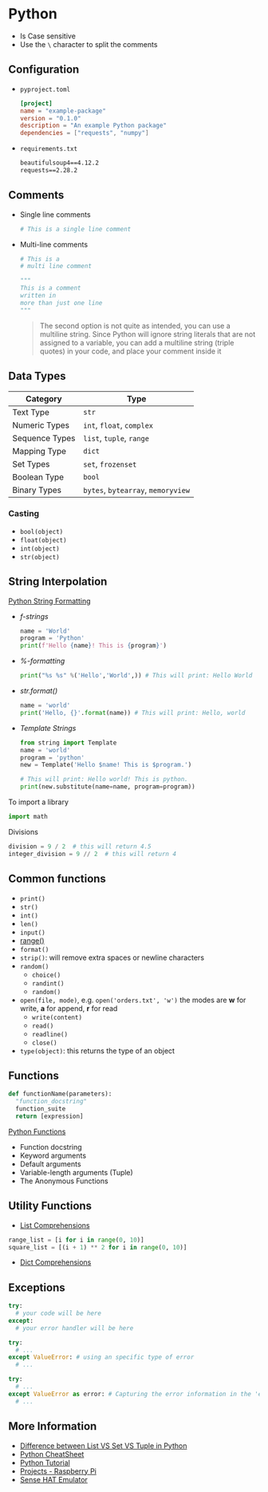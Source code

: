 # Python

- Is Case sensitive
- Use the `\` character to split the comments

## Configuration

- `pyproject.toml`

  ```toml
  [project]
  name = "example-package"
  version = "0.1.0"
  description = "An example Python package"
  dependencies = ["requests", "numpy"]
  ```

- `requirements.txt`

  ```txt
  beautifulsoup4==4.12.2
  requests==2.28.2
  ```

## Comments

- Single line comments

  ```py
  # This is a single line comment
  ```

- Multi-line comments

  ```py
  # This is a
  # multi line comment
  
  """
  This is a comment
  written in
  more than just one line
  """
  ```

  > The second option is not quite as intended, you can use a multiline string. Since Python will ignore string literals that are not assigned to a variable, you can add a multiline string (triple quotes) in your code, and place your comment inside it

## Data Types

| Category          | Type                                  |
|-------------------|---------------------------------------|
| Text Type         | `str`                                 |
| Numeric Types     | `int`, `float`, `complex`             |
| Sequence Types    | `list`, `tuple`, `range`              |
| Mapping Type      | `dict`                                |
| Set Types         | `set`, `frozenset`                    |
| Boolean Type      | `bool`                                |
| Binary Types      | `bytes`, `bytearray`, `memoryview`    |

### Casting

- `bool(object)`
- `float(object)`
- `int(object)`
- `str(object)`

## String Interpolation

[Python String Formatting](https://www.w3schools.com/python/python_string_formatting.asp)

- _f-strings_

  ```py
  name = 'World'
  program = 'Python'
  print(f'Hello {name}! This is {program}')
  ```

- _%-formatting_

  ```py
  print("%s %s" %('Hello','World',)) # This will print: Hello World
  ```

- _str.format()_

  ```py
  name = 'world'
  print('Hello, {}'.format(name)) # This will print: Hello, world
  ```

- _Template Strings_

  ```py
  from string import Template
  name = 'world'
  program = 'python'
  new = Template('Hello $name! This is $program.')
  
  # This will print: Hello world! This is python.
  print(new.substitute(name=name, program=program))
  ```

To import a library

```py
import math
```

Divisions

```py
division = 9 / 2  # this will return 4.5
integer_division = 9 // 2  # this will return 4
```

## Common functions

- `print()`
- `str()`
- `int()`
- `len()`
- `input()`
- [range()](https://www.python.org/dev/peps/pep-0281/)
- `format()`
- `strip()`: will remove extra spaces or newline characters
- `random()`
  - `choice()`
  - `randint()`
  - `random()`
- `open(file, mode)`, e.g. ```open('orders.txt', 'w')``` the modes are **w** for write, **a** for append, **r** for read
  - `write(content)`
  - `read()`
  - `readline()`
  - `close()`
- `type(object)`: this returns the type of an object

## Functions

```py
def functionName(parameters):
  "function_docstring"
  function_suite
  return [expression]
```

[Python Functions](https://www.tutorialspoint.com/python/python_functions.htm)

- Function docstring
- Keyword arguments
- Default arguments
- Variable-length arguments (Tuple)
- The Anonymous Functions

## Utility Functions

- [List Comprehensions](https://docs.python.org/2/tutorial/datastructures.html#list-comprehensions)

```py
range_list = [i for i in range(0, 10)]
square_list = [(i + 1) ** 2 for i in range(0, 10)]
```

- [Dict Comprehensions](https://www.python.org/dev/peps/pep-0274/)

## Exceptions

```py
try:
  # your code will be here
except:
  # your error handler will be here
```

```py
try:
  # ...
except ValueError: # using an specific type of error
  # ...
```

```py
try:
  # ...
except ValueError as error: # Capturing the error information in the 'error' variable
  # ...
```

## More Information

- [Difference between List VS Set VS Tuple in Python](https://www.geeksforgeeks.org/difference-between-list-vs-set-vs-tuple-in-python/)
- [Python CheatSheet](https://www.pythoncheatsheet.org/cheatsheet)
- [Python Tutorial](https://www.pythontutorial.net/)
- [Projects - Raspberry Pi](https://projects.raspberrypi.org/en/paths)
- [Sense HAT Emulator](https://sense-emu.readthedocs.io/)
